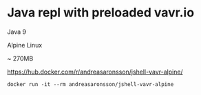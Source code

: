 # Java repl with preloaded vavr.io

Java 9

Alpine Linux

~ 270MB

https://hub.docker.com/r/andreasaronsson/jshell-vavr-alpine/

`docker run -it --rm andreasaronsson/jshell-vavr-alpine`



